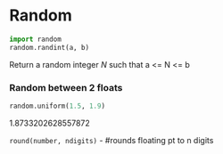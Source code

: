 # Random

```python
import random
random.randint(a, b)
```



Return a random integer *N* such that a <= N <= b

### Random between 2 floats

```python
random.uniform(1.5, 1.9)
```

1.8733202628557872

`round(number, ndigits)` - #rounds floating pt to n digits
